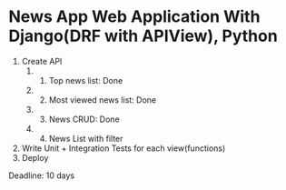 # News App Web Application With Django(DRF with APIView), Python
1. Create API   
   1. 1. Top news list: Done
   1. 2. Most viewed news list: Done
   1. 3. News CRUD: Done
   1. 4. News List with filter
2. Write Unit + Integration Tests for each view(functions)
3. Deploy

Deadline: 10 days